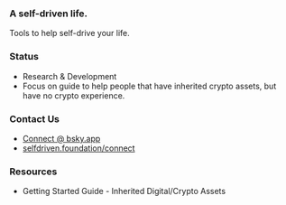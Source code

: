 ### A self-driven life.
Tools to help self-drive your life.

### Status
- Research & Development
- Focus on guide to help people that have inherited crypto assets, but have no crypto experience.

### Contact Us
- [Connect @ bsky.app](https://bsky.app/profile/markbyers.selfdriven.social)
- [selfdriven.foundation/connect](https://selfdriven.foundation/connect)

### Resources
- Getting Started Guide - Inherited Digital/Crypto Assets 
